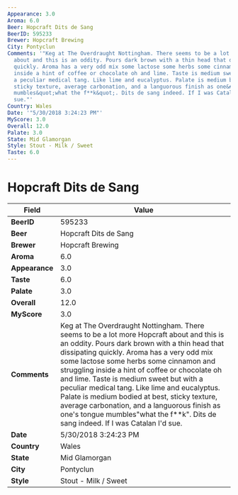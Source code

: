 ```yaml
---
Appearance: 3.0
Aroma: 6.0
Beer: Hopcraft Dits de Sang
BeerID: 595233
Brewer: Hopcraft Brewing
City: Pontyclun
Comments: '"Keg at The Overdraught Nottingham. There seems to be a lot more Hopcraft
  about and this is an oddity. Pours dark brown with a thin head that dissipating
  quickly. Aroma has a very odd mix some lactose some herbs some cinnamon and struggling
  inside a hint of coffee or chocolate oh and lime. Taste is medium sweet but with
  a peculiar medical tang. Like lime and eucalyptus. Palate is medium bodied at best,
  sticky texture, average carbonation, and a languorous finish as one&#39;s tongue
  mumbles&quot;what the f**k&quot;. Dits de sang indeed. If I was Catalan I&#39;d
  sue."'
Country: Wales
Date: '"5/30/2018 3:24:23 PM"'
MyScore: 3.0
Overall: 12.0
Palate: 3.0
State: Mid Glamorgan
Style: Stout - Milk / Sweet
Taste: 6.0
---
```


# Hopcraft Dits de Sang

| Field         | Value |
|---------------|-------|
| **BeerID** | 595233 |
| **Beer** | Hopcraft Dits de Sang |
| **Brewer** | Hopcraft Brewing |
| **Aroma** | 6.0 |
| **Appearance** | 3.0 |
| **Taste** | 6.0 |
| **Palate** | 3.0 |
| **Overall** | 12.0 |
| **MyScore** | 3.0 |
| **Comments** | Keg at The Overdraught Nottingham. There seems to be a lot more Hopcraft about and this is an oddity. Pours dark brown with a thin head that dissipating quickly. Aroma has a very odd mix some lactose some herbs some cinnamon and struggling inside a hint of coffee or chocolate oh and lime. Taste is medium sweet but with a peculiar medical tang. Like lime and eucalyptus. Palate is medium bodied at best, sticky texture, average carbonation, and a languorous finish as one&#39;s tongue mumbles&quot;what the f**k&quot;. Dits de sang indeed. If I was Catalan I&#39;d sue. |
| **Date** | 5/30/2018 3:24:23 PM |
| **Country** | Wales |
| **State** | Mid Glamorgan |
| **City** | Pontyclun |
| **Style** | Stout - Milk / Sweet |
